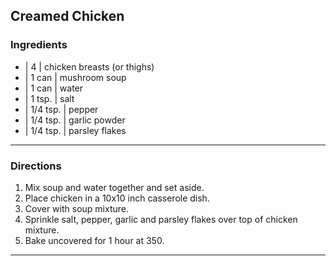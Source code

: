 ## Creamed Chicken

### Ingredients

* | 4        | chicken breasts (or thighs)
* | 1 can    | mushroom soup
* | 1 can    | water
* | 1 tsp.   | salt
* | 1/4 tsp. | pepper
* | 1/4 tsp. | garlic powder
* | 1/4 tsp. | parsley flakes

---

### Directions

1. Mix soup and water together and set aside.
1. Place chicken in a 10x10 inch casserole dish.
1. Cover with soup mixture.
1. Sprinkle salt, pepper, garlic and parsley flakes over top of chicken mixture.
1. Bake uncovered for 1 hour at 350.

---

